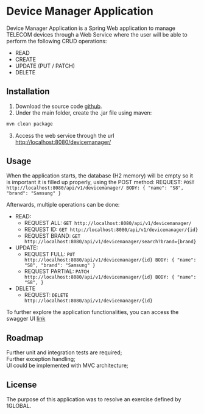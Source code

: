 # Device Manager Application

Device Manager Application is a Spring Web application to manage TELECOM devices through a Web Service where the user will be able to perform the following CRUD operations:
- READ
- CREATE
- UPDATE (PUT / PATCH)
- DELETE

## Installation

1. Download the source code [github](https://github.com/GomesRui/global1).
2. Under the main folder, create the .jar file using maven:

```bash
mvn clean package
```

3. Access the web service through the url [http://localhost:8080/devicemanager/](http://localhost:8080/devicemanager/)

## Usage

When the application starts, the database (H2 memory) will be empty so it is important it is filled up properly, using the POST method:
REQUEST: `POST http://localhost:8080/api/v1/devicemanager/
BODY: {
    "name": "S8",
    "brand": "Samsung"
}`

Afterwards, multiple operations can be done:
- READ:
  - REQUEST ALL: `GET http://localhost:8080/api/v1/devicemanager/`
  - REQUEST ID: `GET http://localhost:8080/api/v1/devicemanager/{id}`
  - REQUEST BRAND: `GET http://localhost:8080/api/v1/devicemanager/search?brand={brand}`
- UPDATE:
  - REQUEST FULL: `PUT http://localhost:8080/api/v1/devicemanager/{id}
           BODY: {
             "name": "S8",
             "brand": "Samsung"
         }`
  - REQUEST PARTIAL: `PATCH http://localhost:8080/api/v1/devicemanager/{id}
           BODY: {
             "name": "S8",
         }`
- DELETE
  - REQUEST: `DELETE http://localhost:8080/api/v1/devicemanager/{id}`

To further explore the application functionalities, you can access the swagger UI [link](http://localhost:8080/api-ui)

## Roadmap

Further unit and integration tests are required;\
Further exception handling;\
UI could be implemented with MVC architecture;

## License

The purpose of this application was to resolve an exercise defined by 1GLOBAL.
